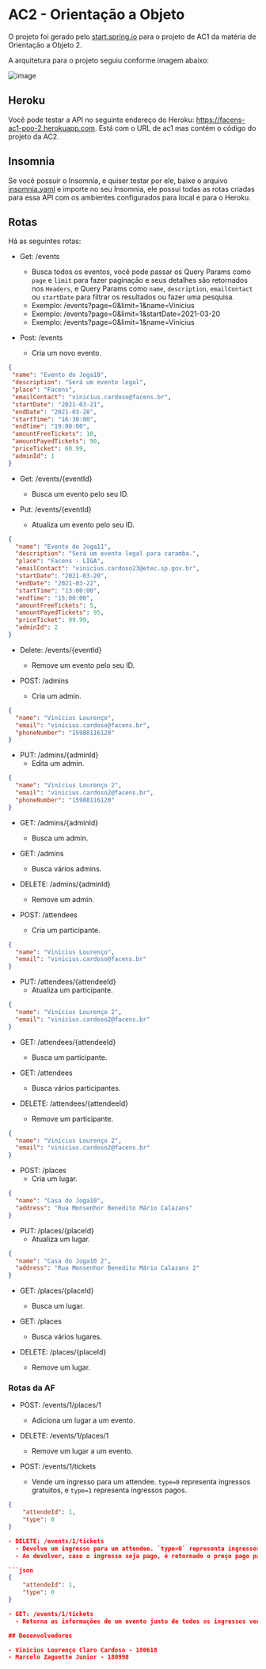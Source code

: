 # AC2 - Orientação a Objeto

O projeto foi gerado pelo [start.spring.io](https://start.spring.io/#!type=maven-project&language=java&platformVersion=2.4.4.RELEASE&packaging=jar&jvmVersion=11&groupId=com.h4ad&artifactId=ac1&name=ac1&description=O%20projeto%20de%20AC1%20de%20Orienta%C3%A7%C3%A3o%20a%20Objetos%20-%202&packageName=com.h4ad.ac1&dependencies=devtools,web,data-jpa,h2,postgresql,restdocs) para o projeto de AC1 da matéria de Orientação a Objeto 2.

A arquitetura para o projeto seguiu conforme imagem abaixo:

![image](https://user-images.githubusercontent.com/41178325/118742226-5d637800-b826-11eb-986a-6e428447a261.png)

## Heroku

Você pode testar a API no seguinte endereço do Heroku: <https://facens-ac1-poo-2.herokuapp.com>. Está com o URL de ac1 mas contém o código do projeto da AC2.

## Insomnia

Se você possuir o Insomnia, e quiser testar por ele, baixe o arquivo [insomnia.yaml](/insomnia.yaml) e importe no seu Insomnia, ele possui todas as rotas criadas para essa API com os ambientes configurados para local e para o Heroku.

## Rotas

Há as seguintes rotas:

- Get: /events
  - Busca todos os eventos, você pode passar os Query Params como `page` e `limit` para fazer paginação e seus detalhes são retornados nos `Headers`, e Query Params como `name`, `description`, `emailContact` ou `startDate` para filtrar os resultados ou fazer uma pesquisa.
  - Exemplo: /events?page=0&limit=1&name=Vinicius
  - Exemplo: /events?page=0&limit=1&startDate=2021-03-20
  - Exemplo: /events?page=0&limit=1&name=Vinicius

- Post: /events
  - Cria um novo evento.

 ```json
{
  "name": "Evento do Joga18",
  "description": "Será um evento legal",
  "place": "Facens",
  "emailContact": "vinicius.cardoso@facens.br",
  "startDate": "2021-03-21",
  "endDate": "2021-03-28",
  "startTime": "16:30:00",
  "endTime": "19:00:00",
  "amountFreeTickets": 10,
  "amountPayedTickets": 90,
  "priceTicket": 60.99,
  "adminId": 1
}
```

- Get: /events/{eventId}
  - Busca um evento pelo seu ID.
  
- Put: /events/{eventId}
  - Atualiza um evento pelo seu ID.

```json
{
  "name": "Evento do Joga11",
  "description": "Será um evento legal para caramba.",
  "place": "Facens - LIGA",
  "emailContact": "vinicius.cardoso23@etec.sp.gov.br",
  "startDate": "2021-03-20",
  "endDate": "2021-03-22",
  "startTime": "13:00:00",
  "endTime": "15:00:00",
  "amountFreeTickets": 5,
  "amountPayedTickets": 95,
  "priceTicket": 99.99,
  "adminId": 2
}
```

- Delete: /events/{eventId}
  - Remove um evento pelo seu ID.

- POST: /admins
  - Cria um admin.

```json
{
  "name": "Vinícius Lourenço",
  "email": "vinicius.cardoso@facens.br",
  "phoneNumber": "15988116120"
}
```

- PUT: /admins/{adminId}
  - Edita um admin.

```json
{
  "name": "Vinícius Lourenço 2",
  "email": "vinicius.cardoso2@facens.br",
  "phoneNumber": "15988116120"
}
```

- GET: /admins/{adminId}
  - Busca um admin.

- GET: /admins
  - Busca vários admins.

- DELETE: /admins/{adminId}
  - Remove um admin.

- POST: /attendees
  - Cria um participante.

```json
{
  "name": "Vinícius Lourenço",
  "email": "vinicius.cardoso@facens.br"
}
```

- PUT: /attendees/{attendeeId}
  - Atualiza um participante.

```json
{
  "name": "Vinícius Lourenço 2",
  "email": "vinicius.cardoso2@facens.br"
}
```

- GET: /attendees/{attendeeId}
  - Busca um participante.

- GET: /attendees
  - Busca vários participantes.

- DELETE: /attendees/{attendeeId}
  - Remove um participante.

```json
{
  "name": "Vinícius Lourenço 2",
  "email": "vinicius.cardoso2@facens.br"
}
```

- POST: /places
  - Cria um lugar.


```json
{
  "name": "Casa do Joga10",
  "address": "Rua Monsenhor Benedito Mário Calazans"
}
```

- PUT: /places/{placeId}
  - Atualiza um lugar.

```json
{
  "name": "Casa do Joga10 2",
  "address": "Rua Monsenhor Benedito Mário Calazans 2"
}
```

- GET: /places/{placeId}
  - Busca um lugar.

- GET: /places
  - Busca vários lugares.

- DELETE: /places/{placeId}
  - Remove um lugar.

### Rotas da AF

- POST: /events/1/places/1
  - Adiciona um lugar a um evento.

- DELETE: /events/1/places/1
  - Remove um lugar a um evento.

- POST: /events/1/tickets
  - Vende um ingresso para um attendee. `type=0` representa ingressos gratuitos, e `type=1` representa ingressos pagos.

```json
{
	"attendeId": 1,
	"type": 0
}

- DELETE: /events/1/tickets
  - Devolve um ingresso para um attendee. `type=0` representa ingressos gratuitos, e `type=1` representa ingressos pagos.
  - Ao devolver, caso o ingresso seja pago, é retornado o preço pago para a propriedade `balance`.

```json
{
	"attendeId": 1,
	"type": 0
}

- GET: /events/1/tickets
  - Retorna as informações de um evento junto de todos os ingressos vendidos para aquele evento.

## Desenvolvedores

- Vinícius Lourenço Claro Cardoso - 180618
- Marcelo Zaguette Junior - 180998
